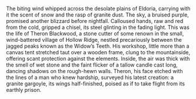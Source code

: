 The biting wind whipped across the desolate plains of Eldoria, carrying with it the scent of snow and the rasp of granite dust.  The sky, a bruised purple, promised another blizzard before nightfall.  Calloused hands, raw and red from the cold, gripped a chisel, its steel glinting in the fading light.  This was the life of Theron Blackwood, a stone cutter of some renown in the small, wind-battered village of Hollow Ridge, nestled precariously between the jagged peaks known as the Widow’s Teeth.  His workshop, little more than a canvas tent stretched taut over a wooden frame, clung to the mountainside, offering scant protection against the elements. Inside, the air was thick with the smell of wet stone and the faint flicker of a tallow candle cast long, dancing shadows on the rough-hewn walls. Theron, his face etched with the lines of a man who knew hardship, surveyed his latest creation: a granite gargoyle, its wings half-finished, poised as if to take flight from its earthly prison.
